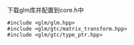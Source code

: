 下载glm库并配置到core.h中
```
#include <glm/glm.hpp>
#include <glm/gtc/matrix_transform.hpp>
#include <glm/gtc/type_ptr.hpp>
```
<!--stackedit_data:
eyJoaXN0b3J5IjpbLTkzMDk4MzAwMywtMjA4ODc0NjYxMl19
-->
